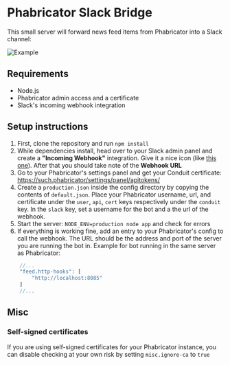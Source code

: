 # Phabricator Slack Bridge

This small server will forward news feed items from Phabricator into a Slack
channel:

![Example](http://i.imgur.com/128Gkjw.png)

## Requirements

- Node.js
- Phabricator admin access and a certificate
- Slack's incoming webhook integration

## Setup instructions

1. First, clone the repository and run `npm install`
2. While dependencies install, head over to your Slack admin panel and create a
**"Incoming Webhook"** integration. Give it a nice icon 
(like [this one](http://blogs.gnome.org/aklapper/files/2014/05/Phab_logo.png)).
After that you should take note of the **Webhook URL**
3. Go to your Phabricator's settings panel and get your Conduit certificate:
https://such.phabricator/settings/panel/apitokens/
4. Create a `production.json` inside the config directory by copying the
contents of `default.json`. Place your Phabricator username, url, and
certificate under the `user`, `api`, `cert` keys respectively under the
`conduit` key. In the `slack` key, set a username for the bot and a the url
of the webhook.
5. Start the server: `NODE_ENV=production node app` and check for errors
6. If everything is working fine, add an entry to your Phabricator's config to
call the webhook. The URL should be the address and port of the server you are
running the bot in. Example for bot running in the same server as Phabricator:

```js
    //...
    "feed.http-hooks": [
        "http://localhost:8085"
    ]
    //...
```

## Misc

### Self-signed certificates

If you are using self-signed certificates for your Phabricator instance, you
can disable checking at your own risk by setting `misc.ignore-ca` to `true`

